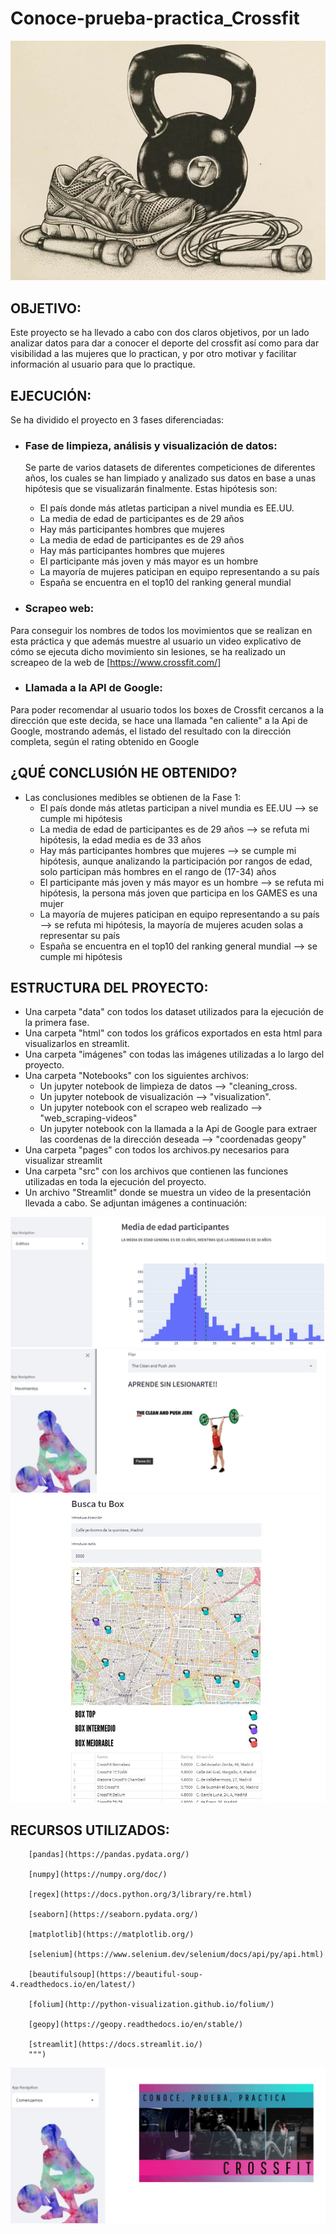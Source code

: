 # Conoce-prueba-practica_Crossfit

![imagen](imagenes/image.jpg)

## OBJETIVO:
Este proyecto se ha llevado a cabo con dos claros objetivos, por un lado analizar datos para dar a conocer el deporte del crossfit así como para dar visibilidad a las mujeres que lo practican, y por otro motivar y facilitar información al usuario para que lo practique.

## EJECUCIÓN:
Se ha dividido el proyecto en 3 fases diferenciadas:
- ### Fase de limpieza, análisis y visualización de datos:
    Se parte de varios datasets de diferentes competiciones de diferentes años, los cuales se han limpiado y analizado sus datos en base a unas hipótesis que se visualizarán finalmente. Estas hipótesis son:
    - El país donde más atletas participan a nivel mundia es EE.UU.
    - La media de edad de participantes es de 29 años
    - Hay más participantes hombres que mujeres
    - La media de edad de participantes es de 29 años
    - Hay más participantes hombres que mujeres
    - El participante más joven y más mayor es un hombre
    - La mayoría de mujeres paticipan en equipo representando a su país
    - España se encuentra en el top10 del ranking general mundial


- ### Scrapeo web:
Para conseguir los nombres de todos los movimientos que se realizan en esta práctica y que además muestre al usuario un video explicativo de cómo se ejecuta dicho movimiento sin lesiones, se ha realizado un screapeo de la web de [https://www.crossfit.com/]


- ### Llamada a la API de Google:
Para poder recomendar al usuario todos los boxes de Crossfit cercanos a la dirección que este decida, se hace una llamada "en caliente" a la Api de Google, mostrando además, el listado del resultado con la dirección completa, según el rating obtenido en Google


## ¿QUÉ CONCLUSIÓN HE OBTENIDO?
- Las conclusiones medibles se obtienen de la Fase 1:
  - El país donde más atletas participan a nivel mundia es EE.UU --> se cumple mi hipótesis
  - La media de edad de participantes es de 29 años --> se refuta mi hipótesis, la edad media es de 33 años
  - Hay más participantes hombres que mujeres --> se cumple mi hipótesis, aunque analizando la participación por rangos de edad, solo participan más hombres en el rango de (17-34) años
  - El participante más joven y más mayor es un hombre --> se refuta mi hipótesis, la persona más joven que participa en los GAMES es una mujer
  - La mayoría de mujeres paticipan en equipo representando a su país --> se refuta mi hipótesis, la mayoría de mujeres acuden solas a representar su país
  - España se encuentra en el top10 del ranking general mundial --> se cumple mi hipótesis

## ESTRUCTURA DEL PROYECTO:

- Una carpeta "data" con todos los dataset utilizados para la ejecución de la primera fase.
- Una carpeta "html" con todos los gráficos exportados en esta html para visualizarlos en streamlit.
- Una carpeta "imágenes" con todas las imágenes utilizadas a lo largo del proyecto.
- Una carpeta "Notebooks" con los siguientes archivos:
    - Un jupyter notebook de limpieza de datos --> "cleaning_cross.
    - Un jupyter notebook de visualización --> "visualization".
    - Un jupyter notebook con el scrapeo web realizado --> "web_scraping-videos"
    - Un jupyter notebook con la llamada a la Api de Google para extraer las coordenas de la dirección deseada --> "coordenadas geopy"
- Una carpeta "pages" con todos los archivos.py necesarios para visualizar streamlit
- Una carpeta "src" con los archivos que contienen las funciones utilizadas en toda la ejecución del proyecto.
- Un archivo "Streamlit" donde se muestra un video de la presentación llevada a cabo. Se adjuntan imágenes a continuación:

![imagen1](imagenes/streamlit2.jpg)
![imagen2](imagenes/streamlit3.jpg)
![imagen3](imagenes/streamlit4.jpg)





## RECURSOS UTILIZADOS:

        [pandas](https://pandas.pydata.org/)

        [numpy](https://numpy.org/doc/)

        [regex](https://docs.python.org/3/library/re.html)

        [seaborn](https://seaborn.pydata.org/)

        [matplotlib](https://matplotlib.org/)

        [selenium](https://www.selenium.dev/selenium/docs/api/py/api.html)
        
        [beautifulsoup](https://beautiful-soup-4.readthedocs.io/en/latest/)

        [folium](http://python-visualization.github.io/folium/)

        [geopy](https://geopy.readthedocs.io/en/stable/)

        [streamlit](https://docs.streamlit.io/)
        """)

![imagenn](imagenes/streamlit1.jpg)       